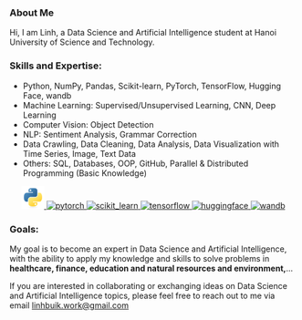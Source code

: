 ### About Me

Hi, I am Linh, a Data Science and Artificial Intelligence student at Hanoi University of Science and Technology.

### Skills and Expertise:
- Python, NumPy, Pandas, Scikit-learn, PyTorch, TensorFlow, Hugging Face, wandb
- Machine Learning: Supervised/Unsupervised Learning, CNN, Deep Learning
- Computer Vision: Object Detection
- NLP: Sentiment Analysis, Grammar Correction
- Data Crawling, Data Cleaning, Data Analysis, Data Visualization with Time Series, Image, Text Data
- Others: SQL, Databases, OOP, GitHub, Parallel & Distributed Programming (Basic Knowledge)
 
<div class="tools" style="text-align: center;">
    <a href="https://www.python.org" target="_blank" rel="noreferrer"> 
        <img src="https://raw.githubusercontent.com/devicons/devicon/master/icons/python/python-original.svg" alt="python" width="40" height="40"/> 
    </a>
    <a href="https://pytorch.org/" target="_blank" rel="noreferrer">
        <img src="https://www.vectorlogo.zone/logos/pytorch/pytorch-icon.svg" alt="pytorch" width="40" height="40"/> 
    </a>
    <a href="https://scikit-learn.org/" target="_blank" rel="noreferrer"> 
        <img src="https://upload.wikimedia.org/wikipedia/commons/0/05/Scikit_learn_logo_small.svg" alt="scikit_learn" width="40" height="40"/> 
    </a> 
    <a href="https://www.tensorflow.org" target="_blank" rel="noreferrer"> 
        <img src="https://www.vectorlogo.zone/logos/tensorflow/tensorflow-icon.svg" alt="tensorflow" width="40" height="40"/> 
    </a> 
    <a href="https://huggingface.co" target="_blank" rel="noreferrer"> 
        <img src="https://huggingface.co/front/assets/huggingface_logo.svg" alt="huggingface" width="40" height="40"/> 
    </a> 
<a href="https://wandb.ai" target="_blank" rel="noreferrer"> 
    <img src="https://github.com/wandb/assets/blob/main/wandb-logo-yellow-dots-black-wb.svg" alt="wandb" width="40" height="40" style="background-color: white;"/> 
</a> 
    <!-- Add more tools and languages as needed -->
</div>
</div>

### Goals:
My goal is to become an expert in Data Science and Artificial Intelligence, with the ability to apply my knowledge and skills to solve problems in **healthcare, finance, education and natural resources and environment,**...

If you are interested in collaborating or exchanging ideas on Data Science and Artificial Intelligence topics, please feel free to reach out to me via email linhbuik.work@gmail.com



